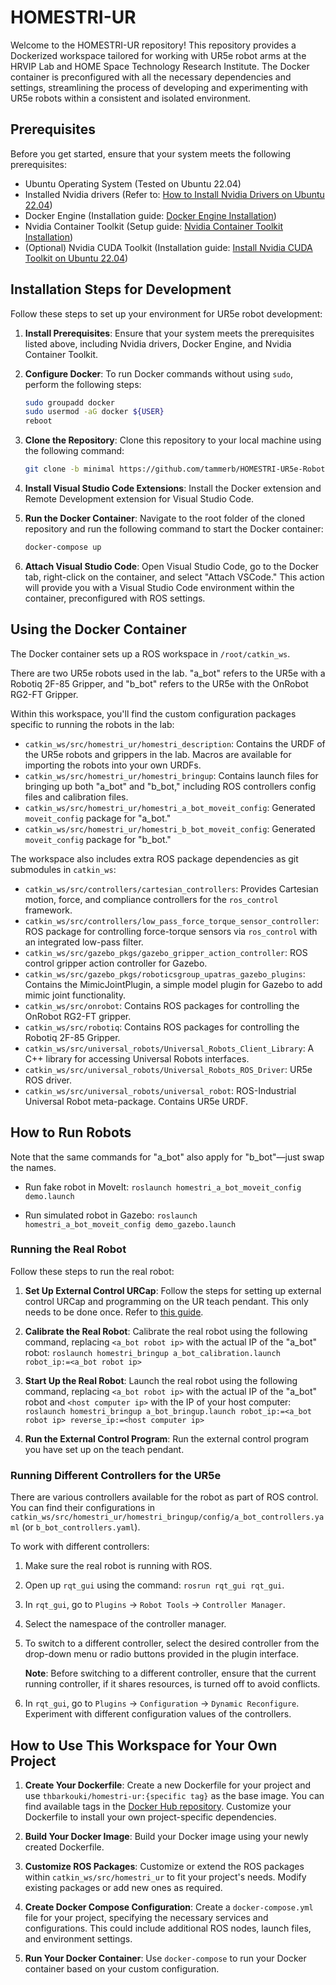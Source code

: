# HOMESTRI-UR

Welcome to the HOMESTRI-UR repository! This repository provides a Dockerized workspace tailored for working with UR5e robot arms at the HRVIP Lab and HOME Space Technology Research Institute. The Docker container is preconfigured with all the necessary dependencies and settings, streamlining the process of developing and experimenting with UR5e robots within a consistent and isolated environment.

## Prerequisites

Before you get started, ensure that your system meets the following prerequisites:

- Ubuntu Operating System (Tested on Ubuntu 22.04)
- Installed Nvidia drivers (Refer to: [How to Install Nvidia Drivers on Ubuntu 22.04](https://linuxconfig.org/how-to-install-the-nvidia-drivers-on-ubuntu-22-04))
- Docker Engine (Installation guide: [Docker Engine Installation](https://docs.docker.com/engine/install/ubuntu/))
- Nvidia Container Toolkit (Setup guide: [Nvidia Container Toolkit Installation](https://docs.nvidia.com/datacenter/cloud-native/container-toolkit/latest/install-guide.html#setting-up-nvidia-container-toolkit))
- (Optional) Nvidia CUDA Toolkit (Installation guide: [Install Nvidia CUDA Toolkit on Ubuntu 22.04](https://installati.one/install-nvidia-cuda-toolkit-ubuntu-22-04/))

## Installation Steps for Development

Follow these steps to set up your environment for UR5e robot development:

1. **Install Prerequisites**: Ensure that your system meets the prerequisites listed above, including Nvidia drivers, Docker Engine, and Nvidia Container Toolkit.

2. **Configure Docker**: To run Docker commands without using `sudo`, perform the following steps:

    ```bash
    sudo groupadd docker
    sudo usermod -aG docker ${USER}
    reboot
    ```

3. **Clone the Repository**: Clone this repository to your local machine using the following command:

    ```bash
    git clone -b minimal https://github.com/tammerb/HOMESTRI-UR5e-Robotiq2f85.git
    ```

4. **Install Visual Studio Code Extensions**: Install the Docker extension and Remote Development extension for Visual Studio Code.

5. **Run the Docker Container**: Navigate to the root folder of the cloned repository and run the following command to start the Docker container:

    ```bash
    docker-compose up
    ```

6. **Attach Visual Studio Code**: Open Visual Studio Code, go to the Docker tab, right-click on the container, and select "Attach VSCode." This action will provide you with a Visual Studio Code environment within the container, preconfigured with ROS settings.

## Using the Docker Container

The Docker container sets up a ROS workspace in `/root/catkin_ws`.

There are two UR5e robots used in the lab. "a_bot" refers to the UR5e with a Robotiq 2F-85 Gripper, and "b_bot" refers to the UR5e with the OnRobot RG2-FT Gripper.

Within this workspace, you'll find the custom configuration packages specific to running the robots in the lab:

- `catkin_ws/src/homestri_ur/homestri_description`: Contains the URDF of the UR5e robots and grippers in the lab. Macros are available for importing the robots into your own URDFs.
- `catkin_ws/src/homestri_ur/homestri_bringup`: Contains launch files for bringing up both "a_bot" and "b_bot," including ROS controllers config files and calibration files.
- `catkin_ws/src/homestri_ur/homestri_a_bot_moveit_config`: Generated `moveit_config` package for "a_bot."
- `catkin_ws/src/homestri_ur/homestri_b_bot_moveit_config`: Generated `moveit_config` package for "b_bot."

The workspace also includes extra ROS package dependencies as git submodules in `catkin_ws`:

- `catkin_ws/src/controllers/cartesian_controllers`: Provides Cartesian motion, force, and compliance controllers for the `ros_control` framework.
- `catkin_ws/src/controllers/low_pass_force_torque_sensor_controller`: ROS package for controlling force-torque sensors via `ros_control` with an integrated low-pass filter.
- `catkin_ws/src/gazebo_pkgs/gazebo_gripper_action_controller`: ROS control gripper action controller for Gazebo.
- `catkin_ws/src/gazebo_pkgs/roboticsgroup_upatras_gazebo_plugins`: Contains the MimicJointPlugin, a simple model plugin for Gazebo to add mimic joint functionality.
- `catkin_ws/src/onrobot`: Contains ROS packages for controlling the OnRobot RG2-FT gripper.
- `catkin_ws/src/robotiq`: Contains ROS packages for controlling the Robotiq 2F-85 Gripper.
- `catkin_ws/src/universal_robots/Universal_Robots_Client_Library`: A C++ library for accessing Universal Robots interfaces.
- `catkin_ws/src/universal_robots/Universal_Robots_ROS_Driver`: UR5e ROS driver.
- `catkin_ws/src/universal_robots/universal_robot`: ROS-Industrial Universal Robot meta-package. Contains UR5e URDF.

## How to Run Robots

Note that the same commands for "a_bot" also apply for "b_bot"—just swap the names.

- Run fake robot in MoveIt: `roslaunch homestri_a_bot_moveit_config demo.launch`

- Run simulated robot in Gazebo: `roslaunch homestri_a_bot_moveit_config demo_gazebo.launch`

### Running the Real Robot

Follow these steps to run the real robot:

1. **Set Up External Control URCap**: Follow the steps for setting up external control URCap and programming on the UR teach pendant. This only needs to be done once. Refer to [this guide](https://github.com/UniversalRobots/Universal_Robots_ExternalControl_URCap).

2. **Calibrate the Real Robot**: Calibrate the real robot using the following command, replacing `<a_bot robot ip>` with the actual IP of the "a_bot" robot: `roslaunch homestri_bringup a_bot_calibration.launch robot_ip:=<a_bot robot ip>`

3. **Start Up the Real Robot**: Launch the real robot using the following command, replacing `<a_bot robot ip>` with the actual IP of the "a_bot" robot and `<host computer ip>` with the IP of your host computer: `roslaunch homestri_bringup a_bot_bringup.launch robot_ip:=<a_bot robot ip> reverse_ip:=<host computer ip>`

4. **Run the External Control Program**: Run the external control program you have set up on the teach pendant.

### Running Different Controllers for the UR5e

There are various controllers available for the robot as part of ROS control. You can find their configurations in `catkin_ws/src/homestri_ur/homestri_bringup/config/a_bot_controllers.yaml` (or `b_bot_controllers.yaml`).

To work with different controllers:

1. Make sure the real robot is running with ROS.

2. Open up `rqt_gui` using the command: `rosrun rqt_gui rqt_gui`.

3. In `rqt_gui`, go to `Plugins` -> `Robot Tools` -> `Controller Manager`.

4. Select the namespace of the controller manager.

5. To switch to a different controller, select the desired controller from the drop-down menu or radio buttons provided in the plugin interface.

   **Note**: Before switching to a different controller, ensure that the current running controller, if it shares resources, is turned off to avoid conflicts.

6. In `rqt_gui`, go to `Plugins` -> `Configuration` -> `Dynamic Reconfigure`. Experiment with different configuration values of the controllers.

## How to Use This Workspace for Your Own Project

1. **Create Your Dockerfile**: Create a new Dockerfile for your project and use `thbarkouki/homestri-ur:{specific tag}` as the base image. You can find available tags in the [Docker Hub repository](https://hub.docker.com/r/thbarkouki/homestri-ur/tags). Customize your Dockerfile to install your own project-specific dependencies.

2. **Build Your Docker Image**: Build your Docker image using your newly created Dockerfile.

3. **Customize ROS Packages**: Customize or extend the ROS packages within `catkin_ws/src/homestri_ur` to fit your project's needs. Modify existing packages or add new ones as required.

4. **Create Docker Compose Configuration**: Create a `docker-compose.yml` file for your project, specifying the necessary services and configurations. This could include additional ROS nodes, launch files, and environment settings.

5. **Run Your Docker Container**: Use `docker-compose` to run your Docker container based on your custom configuration.